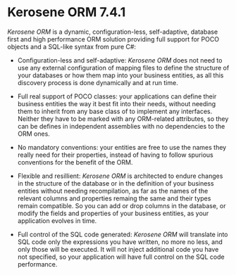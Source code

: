 ﻿# Kerosene ORM 7.4.1

*Kerosene ORM* is a dynamic, configuration-less, self-adaptive, database first
and high performance ORM solution providing full support for POCO objects and
a SQL-like syntax from pure C#:

-	Configuration-less and self-adaptive: *Kerosene ORM* does not need to use any
external configuration of mapping files to define the structure of your databases
or how them map into your business entities, as all this discovery process is done
dynamically and at run time.

-	Full real support of POCO classes: your applications can define their business
entities the way it best fit into their needs, without needing them to inherit from
any base class of to implement any interfaces. Neither they have to be marked with
any ORM-related attributes, so they can be defines in independent assemblies with
no dependencies to the ORM ones.

-	No mandatory conventions: your entities are free to use the names they really
need for their properties, instead of having to follow spurious conventions for
the benefit of the ORM.

-	Flexible and resillient: *Kerosene ORM* is architected to endure changes in
the structure of the database or in the definition of your business entities
without needing recompilation, as far as the names of the relevant columns and
properties remaing the same and their types remain compatible. So you can add
or drop columns in the database, or modify the fields and properties of your
business entities, as your application evolves in time.

-	Full control of the SQL code generated: *Kerosene ORM* will translate into
SQL code only the expressions you have written, no more no less, and only those
will be executed. It will not inject additional code you have not specified, so
your application will have full control on the SQL code performance.